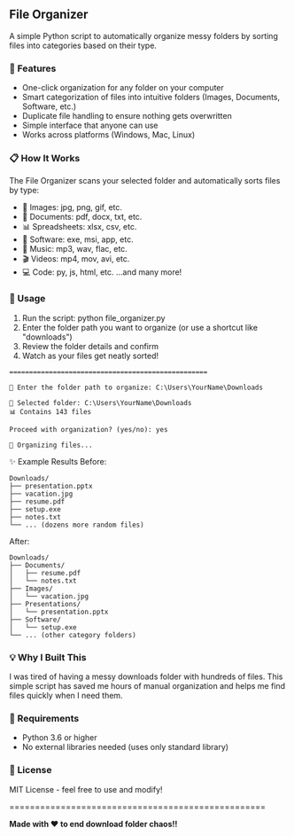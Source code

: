 ## File Organizer
A simple Python script to automatically organize messy folders by sorting files into categories based on their type.


### 🌟 Features
- One-click organization for any folder on your computer
- Smart categorization of files into intuitive folders (Images, Documents, Software, etc.)
- Duplicate file handling to ensure nothing gets overwritten
- Simple interface that anyone can use
- Works across platforms (Windows, Mac, Linux)


### 📋 How It Works
The File Organizer scans your selected folder and automatically sorts files by type:

- 📸 Images: jpg, png, gif, etc.
- 📄 Documents: pdf, docx, txt, etc.
- 📊 Spreadsheets: xlsx, csv, etc.
- 📱 Software: exe, msi, app, etc.
- 🎵 Music: mp3, wav, flac, etc.
- 🎬 Videos: mp4, mov, avi, etc.
- 💻 Code: py, js, html, etc.
...and many more!


### 🚀 Usage
1. Run the script: python file_organizer.py
2. Enter the folder path you want to organize (or use a shortcut like "downloads")
3. Review the folder details and confirm
4. Watch as your files get neatly sorted!

``` 🗂️ Desktop File Organizer Pro
==================================================

📁 Enter the folder path to organize: C:\Users\YourName\Downloads

🎯 Selected folder: C:\Users\YourName\Downloads
📊 Contains 143 files

Proceed with organization? (yes/no): yes

🔄 Organizing files...
```


✨ Example Results
Before:
```
Downloads/
├── presentation.pptx
├── vacation.jpg
├── resume.pdf
├── setup.exe
├── notes.txt
└── ... (dozens more random files)
```
After:
```
Downloads/
├── Documents/
│   ├── resume.pdf
│   └── notes.txt
├── Images/
│   └── vacation.jpg
├── Presentations/
│   └── presentation.pptx
├── Software/
│   └── setup.exe
└── ... (other category folders)
```


### 💡 Why I Built This
I was tired of having a messy downloads folder with hundreds of files. This simple script has saved me hours of manual organization and helps me find files quickly when I need them.

### 🔧 Requirements
- Python 3.6 or higher
- No external libraries needed (uses only standard library)

### 📝 License
MIT License - feel free to use and modify!

==================================================

**Made with ❤️ to end download folder chaos!!**
